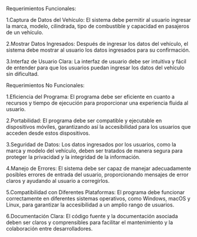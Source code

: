 Requerimientos Funcionales:

1.Captura de Datos del Vehículo: El sistema debe permitir al usuario ingresar la marca, modelo, cilindrada, tipo de combustible y capacidad en pasajeros de un vehículo.

2.Mostrar Datos Ingresados: Después de ingresar los datos del vehículo, el sistema debe mostrar al usuario los datos ingresados para su confirmación.

3.Interfaz de Usuario Clara: La interfaz de usuario debe ser intuitiva y fácil de entender para que los usuarios puedan ingresar los datos del vehículo sin dificultad.

Requerimientos No Funcionales:

1.Eficiencia del Programa: El programa debe ser eficiente en cuanto a recursos y tiempo de ejecución para proporcionar una experiencia fluida al usuario.

2.Portabilidad: El programa debe ser compatible y ejecutable en dispositivos móviles, garantizando así la accesibilidad para los usuarios que acceden desde estos dispositivos.

3.Seguridad de Datos: Los datos ingresados por los usuarios, como la marca y modelo del vehículo, deben ser tratados de manera segura para proteger la privacidad y la integridad de la información.

4.Manejo de Errores: El sistema debe ser capaz de manejar adecuadamente posibles errores de entrada del usuario, proporcionando mensajes de error claros y ayudando al usuario a corregirlos.

5.Compatibilidad con Diferentes Plataformas: El programa debe funcionar correctamente en diferentes sistemas operativos, como Windows, macOS y Linux, para garantizar la accesibilidad a un amplio rango de usuarios.

6.Documentación Clara: El código fuente y la documentación asociada deben ser claros y comprensibles para facilitar el mantenimiento y la colaboración entre desarrolladores.
